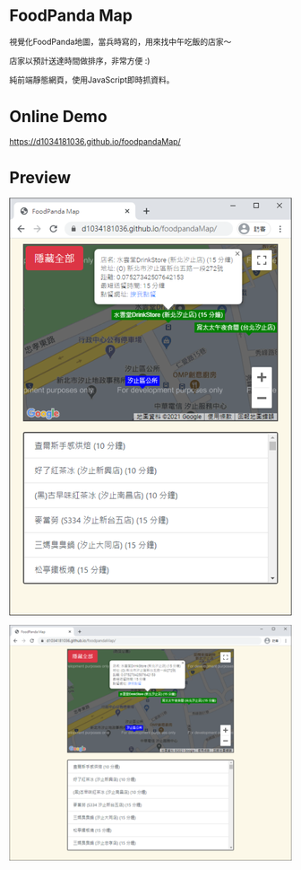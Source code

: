 # FoodPanda Map

視覺化FoodPanda地圖，當兵時寫的，用來找中午吃飯的店家～  

店家以預計送達時間做排序，非常方便 :)

純前端靜態網頁，使用JavaScript即時抓資料。

# Online Demo

https://d1034181036.github.io/foodpandaMap/

# Preview

![preview1](reference/preview/img1.png)

![preview2](reference/preview/img2.png)